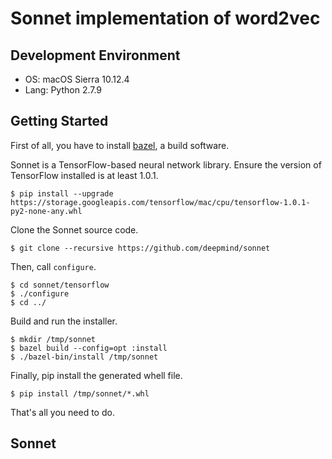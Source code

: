 # Sonnet implementation of word2vec

## Development Environment

* OS: macOS Sierra 10.12.4
* Lang: Python 2.7.9

## Getting Started

First of all, you have to install [bazel](https://bazel.build/versions/master/docs/install.html), a build software.

Sonnet is a TensorFlow-based neural network library.
Ensure the version of TensorFlow installed is at least 1.0.1.

```
$ pip install --upgrade https://storage.googleapis.com/tensorflow/mac/cpu/tensorflow-1.0.1-py2-none-any.whl
```

Clone the Sonnet source code.

```
$ git clone --recursive https://github.com/deepmind/sonnet
```

Then, call `configure`.

```
$ cd sonnet/tensorflow
$ ./configure
$ cd ../
```

Build and run the installer.

```
$ mkdir /tmp/sonnet
$ bazel build --config=opt :install
$ ./bazel-bin/install /tmp/sonnet
```

Finally, pip install the generated whell file.

```
$ pip install /tmp/sonnet/*.whl
```

That's all you need to do.

## Sonnet
